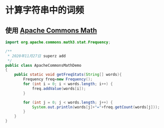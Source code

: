 <!--
 * @Github       : https://github.com/superzhc/BigData-A-Question
 * @Author       : SUPERZHC
 * @CreateDate   : 2020-11-27 17:04:33
 * @LastEditTime : 2020-11-27 17:06:43
 * @Copyright 2020 SUPERZHC
-->
# 计算字符串中的词频

## 使用 [Apache Commons Math](Apache_Commons_Math.md)

```java
import org.apache.commons.math3.stat.Frequency;

/**
 * 2020年11月27日 superz add
 */
public class ApacheCommonsMathDemo
{
    public static void getFreqStats(String[] words){
        Frequency freq=new Frequency();
        for (int i = 0; i < words.length; i++) {
            freq.addValue(words[i]);
        }

        for (int j = 0; j < words.length; j++) {
            System.out.println(words[j]+"="+freq.getCount(words[j]));
        }
    }
}
```